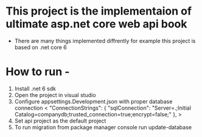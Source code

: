 # This project is the implementaion of ultimate asp.net core web api book
- There are many things implemented diffrently for example this project is based on .net core 6

# How to run - 
1. Install .net 6 sdk
2. Open the project in visual studio
3. Configure appsettings.Development.json with proper database connection < "ConnectionStrings": { "sqlConnection": "Server=.;Initial Catalog=companydb;trusted_connection=true;encrypt=false;" }, >
4. Set api project as the default project
5. To run migration from package manager console run update-database
